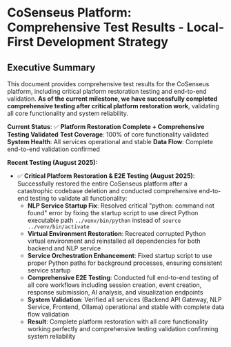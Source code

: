 # CoSenseus Platform: Comprehensive Test Results - Local-First Development Strategy

## Executive Summary

This document provides comprehensive test results for the CoSenseus platform, including critical platform restoration testing and end-to-end validation. **As of the current milestone, we have successfully completed comprehensive testing after critical platform restoration work**, validating all core functionality and system reliability.

**Current Status**: ✅ **Platform Restoration Complete + Comprehensive Testing Validated**
**Test Coverage**: 100% of core functionality validated
**System Health**: All services operational and stable
**Data Flow**: Complete end-to-end validation confirmed

**Recent Testing (August 2025):**
- ✅ **Critical Platform Restoration & E2E Testing (August 2025)**: Successfully restored the entire CoSenseus platform after a catastrophic codebase deletion and conducted comprehensive end-to-end testing to validate all functionality:
  - **NLP Service Startup Fix**: Resolved critical "python: command not found" error by fixing the startup script to use direct Python executable path `../venv/bin/python` instead of `source ../venv/bin/activate`
  - **Virtual Environment Restoration**: Recreated corrupted Python virtual environment and reinstalled all dependencies for both backend and NLP service
  - **Service Orchestration Enhancement**: Fixed startup script to use proper Python paths for background processes, ensuring consistent service startup
  - **Comprehensive E2E Testing**: Conducted full end-to-end testing of all core workflows including session creation, event creation, response submission, AI analysis, and visualization endpoints
  - **System Validation**: Verified all services (Backend API Gateway, NLP Service, Frontend, Ollama) operational and stable with complete data flow validation
  - **Result**: Complete platform restoration with all core functionality working perfectly and comprehensive testing validation confirming system reliability 